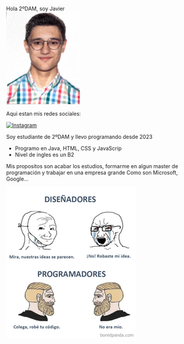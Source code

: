 Hola 2ºDAM, soy Javier <br>
<img src="fotoCurriculum.png" width="200" alt="">

Aqui estan mis redes sociales:<p>
[![Instagram](https://img.shields.io/badge/Instagram-@javier_carrizo_05-E4405F?style=for-the-badge&logo=instagram&logoColor=white&labelColor=101010)](https://instagram.com/javier_carrizo_05)

Soy estudiante de 2ºDAM y llevo programando desde 2023
  - Programo en Java, HTML, CSS y JavaScrip
  - Nivel de ingles es un B2

Mis propositos son acabar los estudios, formarme en algun master de programación y trabajar en una empresa grande
Como son Microsoft, Google...

<img src="meme.jpg" width="350" alt="">
